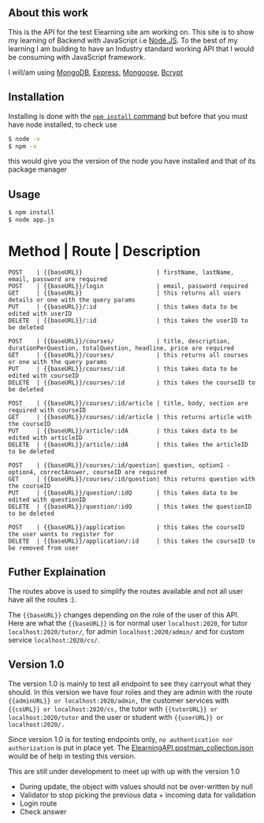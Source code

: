 ## About this work

This is the API for the test Elearning site am working on. This site is to show my learning of Backend with JavaScript i.e [Node.JS](http://nodejs.org). To the best of my learning I am building to have an Industry standard working API that I would be consuming with JavaScript framework.

I will/am using [MongoDB](https://mongodb.com), [Express](https://expressjs.com), [Mongoose](https://mongoosejs.com), [Bcrypt]()

## Installation

Installing is done with the [`npm install` command](https://docs.npmjs.com/getting-started/installing-npm-packages-locall) but before that you must have node installed, to check use
```bash
$ node -v
$ npm -v
```
this would give you the version of the node you have installed and that of its package manager

## Usage

```bash
$ npm install
$ node app.js
```

Method          | Route                     | Description
===================
    POST    | {{baseURL}}                     | firstName, lastName, email, password are required
    POST    | {{baseURL}}/login               | email, password required
    GET     | {{baseURL}}                     | this returns all users details or one with the query params
    PUT     | {{baseURL}}/:id                 | this takes data to be edited with userID
    DELETE  | {{baseURL}}/:id                 | this takes the userID to be deleted

    POST    | {{baseURL}}/courses/            | title, description, durationPerQuestion, totalQuestion, headline, price are required
    GET     | {{baseURL}}/courses/            | this returns all courses or one with the query params
    PUT     | {{baseURL}}/courses/:id         | this takes data to be edited with courseID
    DELETE  | {{baseURL}}/courses/:id         | this takes the courseID to be deleted

    POST    | {{baseURL}}/courses/:id/article | title, body, section are required with courseID
    GET     | {{baseURL}}/courses/:id/article | this returns article with the courseID
    PUT     | {{baseURL}}/article/:idA        | this takes data to be edited with articleID
    DELETE  | {{baseURL}}/article/:idA        | this takes the articleID to be deleted

    POST    | {{baseURL}}/courses/:id/question| question, option1 - option4, correctAnswer, courseID are required
    GET     | {{baseURL}}/courses/:id/question| this returns question with the courseID
    PUT     | {{baseURL}}/question/:idQ       | this takes data to be edited with questionID
    DELETE  | {{baseURL}}/question/:idQ       | this takes the questionID to be deleted

    POST    | {{baseURL}}/application         | this takes the courseID the user wants to register for
    DELETE  | {{baseURL}}/application/:id     | this takes the courseID to be removed from user

## Futher Explaination

The routes above is used to simplify the routes available and not all user have all the routes :). 

The `{{baseURL}}` changes depending on the role of the user of this API. Here are what the `{{baseURL}}` is for normal user `localhost:2020`, for tutor `localhost:2020/tutor/`, for admin `localhost:2020/admin/` and for custom service `localhost:2020/cs/`.

## Version 1.0

The version 1.0 is mainly to test all endpoint to see they carryout what they should. In this version we have four roles and they are admin with the route `{{adminURL}} or localhost:2020/admin,` the customer services with `{{csURL}} or localhost:2020/cs,` the tutor with `{{tutorURL}} or localhost:2020/tutor` and the user or student with `{{userURL}} or localhost:2020/.`

Since version 1.0 is for testing endpoints only, `no authentication nor authorization` is put in place yet. The [ElearningAPI.postman_collection.json](`./ElearningAPI.postman_collection.json`) would be of help in testing this version.

This are still under development to meet up with up with the version 1.0
* During update, the object with values should not be over-written by null
* Validator to stop picking the previous data + incoming data for validation
* Login route
* Check answer
